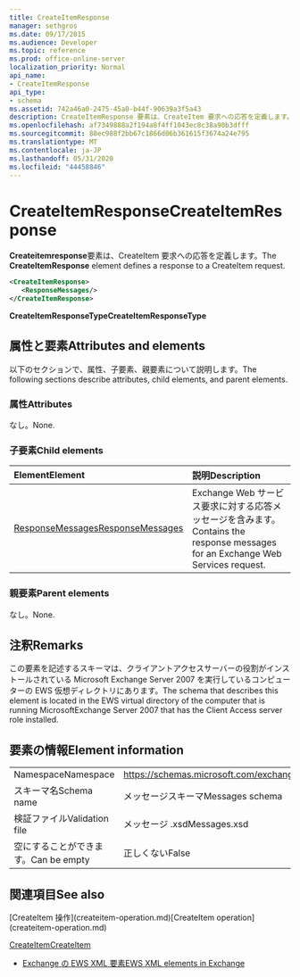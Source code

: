 ```yaml
---
title: CreateItemResponse
manager: sethgros
ms.date: 09/17/2015
ms.audience: Developer
ms.topic: reference
ms.prod: office-online-server
localization_priority: Normal
api_name:
- CreateItemResponse
api_type:
- schema
ms.assetid: 742a46a0-2475-45a0-b44f-90639a3f5a43
description: CreateItemResponse 要素は、CreateItem 要求への応答を定義します。
ms.openlocfilehash: af7349888a2f194a8f4ff1043ec8c38a90b3dfff
ms.sourcegitcommit: 88ec988f2bb67c1866d06b361615f3674a24e795
ms.translationtype: MT
ms.contentlocale: ja-JP
ms.lasthandoff: 05/31/2020
ms.locfileid: "44458846"
---
```

# <a name="createitemresponse"></a><span data-ttu-id="5f22b-103">CreateItemResponse</span><span class="sxs-lookup"><span data-stu-id="5f22b-103">CreateItemResponse</span></span>

<span data-ttu-id="5f22b-104">**Createitemresponse**要素は、CreateItem 要求への応答を定義します。</span><span class="sxs-lookup"><span data-stu-id="5f22b-104">The **CreateItemResponse** element defines a response to a CreateItem request.</span></span> 
  
```xml
<CreateItemResponse>
   <ResponseMessages/>
</CreateItemResponse>
```

 <span data-ttu-id="5f22b-105">**CreateItemResponseType**</span><span class="sxs-lookup"><span data-stu-id="5f22b-105">**CreateItemResponseType**</span></span>
## <a name="attributes-and-elements"></a><span data-ttu-id="5f22b-106">属性と要素</span><span class="sxs-lookup"><span data-stu-id="5f22b-106">Attributes and elements</span></span>

<span data-ttu-id="5f22b-107">以下のセクションで、属性、子要素、親要素について説明します。</span><span class="sxs-lookup"><span data-stu-id="5f22b-107">The following sections describe attributes, child elements, and parent elements.</span></span>
  
### <a name="attributes"></a><span data-ttu-id="5f22b-108">属性</span><span class="sxs-lookup"><span data-stu-id="5f22b-108">Attributes</span></span>

<span data-ttu-id="5f22b-109">なし。</span><span class="sxs-lookup"><span data-stu-id="5f22b-109">None.</span></span>
  
### <a name="child-elements"></a><span data-ttu-id="5f22b-110">子要素</span><span class="sxs-lookup"><span data-stu-id="5f22b-110">Child elements</span></span>

|<span data-ttu-id="5f22b-111">**Element**</span><span class="sxs-lookup"><span data-stu-id="5f22b-111">**Element**</span></span>|<span data-ttu-id="5f22b-112">**説明**</span><span class="sxs-lookup"><span data-stu-id="5f22b-112">**Description**</span></span>|
|:-----|:-----|
|[<span data-ttu-id="5f22b-113">ResponseMessages</span><span class="sxs-lookup"><span data-stu-id="5f22b-113">ResponseMessages</span></span>](responsemessages.md) <br/> |<span data-ttu-id="5f22b-114">Exchange Web サービス要求に対する応答メッセージを含みます。</span><span class="sxs-lookup"><span data-stu-id="5f22b-114">Contains the response messages for an Exchange Web Services request.</span></span>  <br/> |
   
### <a name="parent-elements"></a><span data-ttu-id="5f22b-115">親要素</span><span class="sxs-lookup"><span data-stu-id="5f22b-115">Parent elements</span></span>

<span data-ttu-id="5f22b-116">なし。</span><span class="sxs-lookup"><span data-stu-id="5f22b-116">None.</span></span>
  
## <a name="remarks"></a><span data-ttu-id="5f22b-117">注釈</span><span class="sxs-lookup"><span data-stu-id="5f22b-117">Remarks</span></span>

<span data-ttu-id="5f22b-118">この要素を記述するスキーマは、クライアントアクセスサーバーの役割がインストールされている Microsoft Exchange Server 2007 を実行しているコンピューターの EWS 仮想ディレクトリにあります。</span><span class="sxs-lookup"><span data-stu-id="5f22b-118">The schema that describes this element is located in the EWS virtual directory of the computer that is running MicrosoftExchange Server 2007 that has the Client Access server role installed.</span></span>
  
## <a name="element-information"></a><span data-ttu-id="5f22b-119">要素の情報</span><span class="sxs-lookup"><span data-stu-id="5f22b-119">Element information</span></span>

|||
|:-----|:-----|
|<span data-ttu-id="5f22b-120">Namespace</span><span class="sxs-lookup"><span data-stu-id="5f22b-120">Namespace</span></span>  <br/> |https://schemas.microsoft.com/exchange/services/2006/messages  <br/> |
|<span data-ttu-id="5f22b-121">スキーマ名</span><span class="sxs-lookup"><span data-stu-id="5f22b-121">Schema name</span></span>  <br/> |<span data-ttu-id="5f22b-122">メッセージスキーマ</span><span class="sxs-lookup"><span data-stu-id="5f22b-122">Messages schema</span></span>  <br/> |
|<span data-ttu-id="5f22b-123">検証ファイル</span><span class="sxs-lookup"><span data-stu-id="5f22b-123">Validation file</span></span>  <br/> |<span data-ttu-id="5f22b-124">メッセージ .xsd</span><span class="sxs-lookup"><span data-stu-id="5f22b-124">Messages.xsd</span></span>  <br/> |
|<span data-ttu-id="5f22b-125">空にすることができます。</span><span class="sxs-lookup"><span data-stu-id="5f22b-125">Can be empty</span></span>  <br/> |<span data-ttu-id="5f22b-126">正しくない</span><span class="sxs-lookup"><span data-stu-id="5f22b-126">False</span></span>  <br/> |
   
## <a name="see-also"></a><span data-ttu-id="5f22b-127">関連項目</span><span class="sxs-lookup"><span data-stu-id="5f22b-127">See also</span></span>



<span data-ttu-id="5f22b-128">
  [CreateItem 操作](createitem-operation.md)</span><span class="sxs-lookup"><span data-stu-id="5f22b-128">[CreateItem operation](createitem-operation.md)</span></span>
  
[<span data-ttu-id="5f22b-129">CreateItem</span><span class="sxs-lookup"><span data-stu-id="5f22b-129">CreateItem</span></span>](createitem.md)


- [<span data-ttu-id="5f22b-130">Exchange の EWS XML 要素</span><span class="sxs-lookup"><span data-stu-id="5f22b-130">EWS XML elements in Exchange</span></span>](ews-xml-elements-in-exchange.md)

